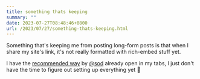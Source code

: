 ```yaml
---
title: something thats keeping
summary: ""
date: 2023-07-27T08:48:46+0800
url: /2023/07/27/something-thats-keeping.html
---
```


Something that's keeping me from posting long-form posts is that when I share my site's link, it's not really formatted with rich-embed stuff yet.

I have the [recommended way](https://micro.blog/sod/12363026) by [@sod](https://micro.blog/sod) already open in my tabs, I just don't have the time to figure out setting up everything yet 🙈
